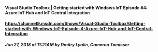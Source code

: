 #### Visual Studio Toolbox | Getting started with Windows IoT Episode #4: Azure IoT Hub and IoT Central Integration
#### https://channel9.msdn.com/Shows/Visual-Studio-Toolbox/Getting-started-with-Windows-IoT-Episode-4-Azure-IoT-Hub-and-IoT-Central-Integration

##### Jun 27, 2018 at 11:21AM  by Dmitry Lyalin, Cameron Tomisser
